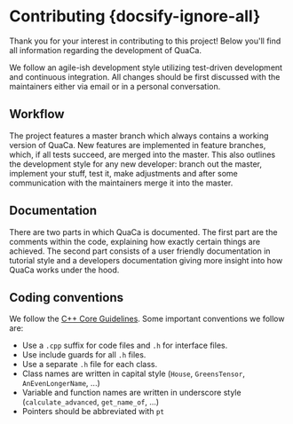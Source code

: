 # Contributing {docsify-ignore-all}

Thank you for your interest in contributing to this project!
Below you'll find all information regarding the development of QuaCa.

We follow an agile-ish development style utilizing test-driven development and continuous integration.
All changes should be first discussed with the maintainers either via email or in a personal conversation.

## Workflow
The project features a master branch which always contains a working version of QuaCa.
New features are implemented in feature branches, which, if all tests succeed, are merged into the master.
This also outlines the development style for any new developer: branch out the master, implement your stuff, test it, make adjustments and after some communication with the maintainers merge it into the master.

## Documentation
There are two parts in which QuaCa is documented.
The first part are the comments within the code, explaining how exactly certain things are achieved.
The second part consists of a user friendly documentation in tutorial style and a developers documentation giving more insight into how QuaCa works under the hood.

## Coding conventions
We follow the [C++ Core Guidelines](https://isocpp.github.io/CppCoreGuidelines/CppCoreGuidelines).
Some important conventions we follow are:
* Use a `.cpp` suffix for code files and `.h` for interface files.
* Use include guards for all `.h` files.
* Use a separate `.h` file for each class.
* Class names are written in capital style (`House`, `GreensTensor`, `AnEvenLongerName`, ...)
* Variable and function names are written in underscore style (`calculate_advanced`, `get_name_of`, ...)
* Pointers should be abbreviated with `pt`
